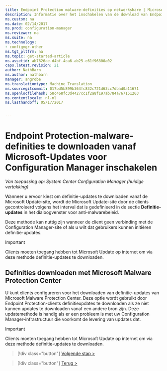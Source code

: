 ```yaml
---
title: Endpoint Protection malware-definities op netwerkshare | Microsoft-documenten
description: Informatie over het inschakelen van de download van Endpoint Protection-malware-definities van Microsoft-Updates voor Configuration Manager.
ms.custom: na
ms.date: 02/14/2017
ms.prod: configuration-manager
ms.reviewer: na
ms.suite: na
ms.technology:
- configmgr-other
ms.tgt_pltfrm: na
ms.topic: get-started-article
ms.assetid: ab7626ae-d4bf-4ca6-ab25-c61f96800a02
caps.latest.revision: 21
author: NathBarn
ms.author: nathbarn
manager: angrobe
ms.translationtype: Machine Translation
ms.sourcegitcommit: 017bd5b899b364fc832c721d63cc7dbad0a11671
ms.openlocfilehash: 58c468fc3d4427cc1f2a8f197ab784a767151203
ms.contentlocale: nl-nl
ms.lasthandoff: 05/17/2017


---
```


# <a name="enable-endpoint-protection-malware-definitions-to-download-from-microsoft-updates-for-configuration-manager"></a>Endpoint Protection-malware-definities te downloaden vanaf Microsoft-Updates voor Configuration Manager inschakelen

*Van toepassing op: System Center Configuration Manager (huidige vertakking)*


 Wanneer u ervoor kiest om definitie-updates te downloaden vanaf de Microsoft Update-site, wordt de Microsoft Update-site door de clients gecontroleerd volgens het interval dat is gedefinieerd in de sectie **Definitie-updates** in het dialoogvenster voor anti-malwarebeleid.

 Deze methode kan nuttig zijn wanneer de client geen verbinding met de Configuration Manager-site of als u wilt dat gebruikers kunnen initiëren definitie-updates.

> [!IMPORTANT]
>  Clients moeten toegang hebben tot Microsoft Update op internet om via deze methode definitie-updates te downloaden.

## <a name="using-the-microsoft-malware-protection-center-to-download-definitions"></a>Definities downloaden met Microsoft Malware Protection Center
 U kunt clients configureren voor het downloaden van definitie-updates van Microsoft Malware Protection Center. Deze optie wordt gebruikt door Endpoint Protection-clients definitieupdates te downloaden als ze niet kunnen updates te downloaden vanaf een andere bron zijn. Deze updatemethode is handig als er een probleem is met uw Configuration Manager-infrastructuur die voorkomt de levering van updates dat.

> [!IMPORTANT]
>  Clients moeten toegang hebben tot Microsoft Update op internet om via deze methode definitie-updates te downloaden.


> [!div class="button"]
[Volgende stap >](endpoint-antimalware-policies.md)

> [!div class="button"]
[Terug >](endpoint-configure-alerts.md)

